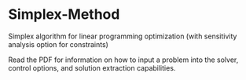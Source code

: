 # Simplex-Method
Simplex algorithm for linear programming optimization (with sensitivity analysis option for constraints)

Read the PDF for information on how to input a problem into the solver, control options, and solution extraction capabilities.
